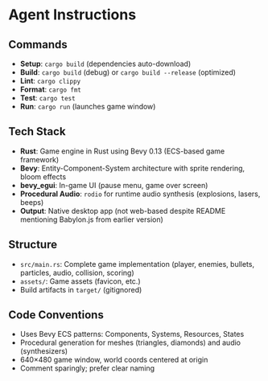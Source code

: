 # Agent Instructions

## Commands

- **Setup**: `cargo build` (dependencies auto-download)
- **Build**: `cargo build` (debug) or `cargo build --release` (optimized)
- **Lint**: `cargo clippy`
- **Format**: `cargo fmt`
- **Test**: `cargo test`
- **Run**: `cargo run` (launches game window)

## Tech Stack

- **Rust**: Game engine in Rust using Bevy 0.13 (ECS-based game framework)
- **Bevy**: Entity-Component-System architecture with sprite rendering, bloom effects
- **bevy_egui**: In-game UI (pause menu, game over screen)
- **Procedural Audio**: `rodio` for runtime audio synthesis (explosions, lasers, beeps)
- **Output**: Native desktop app (not web-based despite README mentioning Babylon.js from earlier version)

## Structure

- `src/main.rs`: Complete game implementation (player, enemies, bullets, particles, audio, collision, scoring)
- `assets/`: Game assets (favicon, etc.)
- Build artifacts in `target/` (gitignored)

## Code Conventions

- Uses Bevy ECS patterns: Components, Systems, Resources, States
- Procedural generation for meshes (triangles, diamonds) and audio (synthesizers)
- 640×480 game window, world coords centered at origin
- Comment sparingly; prefer clear naming
